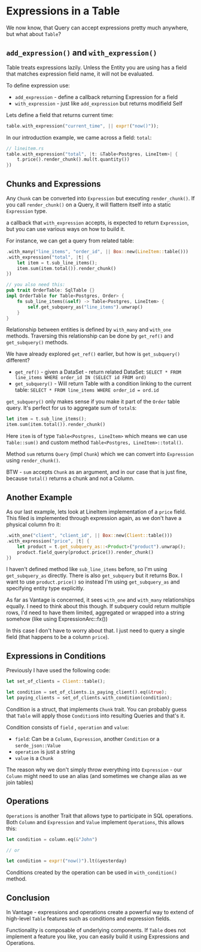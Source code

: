 # Expressions in a Table

We now know, that Query can accept expressions pretty much anywhere, but
what about `Table`?

## `add_expression()` and `with_expression()`

Table treats expressions lazily. Unless the Entity you are using
has a field that matches expression field name, it will not be evaluated.

To define expression use:

- `add_expression` - define a callback returning Expression for a field
- `with_expression` - just like `add_expression` but returns modifield Self

Lets define a field that returns current time:

```rust
table.with_expression("current_time", || expr!("now()"));
```

In our introduction example, we came across a field: `total`:

```rust
// lineitem.rs
table.with_expression("total", |t: &Table<Postgres, LineItem>| {
    t.price().render_chunk().mul(t.quantity())
})
```

## Chunks and Expressions

Any `Chunk` can be converted into `Expression` but executing `render_chunk()`. If
you call `render_chunk()` on a Query, it will flattern itself into a static `Expression` type.

a callback that `with_expression` accepts, is expected to return `Expression`, but you
can use various ways on how to build it.

For instance, we can get a query from related table:

```rust
.with_many("line_items", "order_id", || Box::new(LineItem::table()))
.with_expression("total", |t| {
    let item = t.sub_line_items();
    item.sum(item.total()).render_chunk()
})

// you also need this:
pub trait OrderTable: SqlTable {}
impl OrderTable for Table<Postgres, Order> {
    fn sub_line_items(&self) -> Table<Postgres, LineItem> {
        self.get_subquery_as("line_items").unwrap()
    }
}
```

Relationship between entities is defined by `with_many` and `with_one` methods.
Traversing this relationship can be done by `get_ref()` and `get_subquery()` methods.

We have already explored `get_ref()` earlier, but how is `get_subquery()` different?

- `get_ref()` - given a DataSet - return related DataSet: `SELECT * FROM line_items WHERE order_id IN (SELECT id FROM ord)`
- `get_subquery()` - Will return Table with a condition linking to the current table: `SELECT * FROM line_items WHERE order_id = ord.id`

`get_subquery()` only makes sense if you make it part of the `Order` table query. It's perfect for
us to aggregate sum of `total`s:

```rust
let item = t.sub_line_items();
item.sum(item.total()).render_chunk()
```

Here `item` is of type `Table<Postgres, LineItem>` which means we can use `Table::sum()` and custom
method `Table<Postgres, LineItem>::total()`.

Method `sum` returns `Query` (impl `Chunk`) which we can convert into `Expression` using `render_chunk()`.

BTW - `sum` accepts `Chunk` as an argument, and in our case that is just fine, because `total()` returns
a chunk and not a Column.

## Another Example

As our last example, lets look at LineItem implementation of a `price` field. This filed is implemented
through expression again, as we don't have a physical column fro it:

```rust
.with_one("client", "client_id", || Box::new(Client::table()))
.with_expression("price", |t| {
    let product = t.get_subquery_as::<Product>("product").unwrap();
    product.field_query(product.price()).render_chunk()
})
```

I haven't defined method like `sub_line_items` before, so I'm using `get_subquery_as` directly.
There is also `get_subquery` but it returns Box<dyn SqlTable>. I want to use `product.price()` so
instead I'm using `get_subquery_as` and specifying entity type explicitly.

As far as Vantage is concerned, it sees `with_one` and `with_many` relationships equally. I need to
think about this though. If subquery could return multiple rows, I'd need to have them limited,
aggregated or wrapped into a string somehow (like using ExpressionArc::fx())

In this case I don't have to worry about that. I just need to query a single field (that happens to
be a column `price`).

## Expressions in Conditions

Previously I have used the following code:

```rust
let set_of_clients = Client::table();

let condition = set_of_clients.is_paying_client().eq(&true);
let paying_clients = set_of_clients.with_condition(condition);
```

Condition is a struct, that implements `Chunk` trait. You can probably guess that `Table`
will apply those `Condition`s into resulting Queries and that's it.

Condition consists of `field` , `operation` and `value`:

- `field`: Can be a `Column`, `Expression`, another `Condition` or a `serde_json::Value`
- `operation` is just a string
- `value` is a `Chunk`

The reason why we don't simply throw everything into `Expression` - our `Column` might need
to use an alias (and sometimes we change alias as we join tables)

## Operations

`Operations` is another Trait that allows type to participate in SQL operations. Both `Column` and `Expression` and `Value`
implement `Operations`, this allows this:

```rust
let condition = column.eq(&"John")

// or

let condition = expr!("now()").lt(&yesterday)
```

Conditions created by the operation can be used in `with_condition()` method.

## Conclusion

In Vantage - expressions and operations create a powerful way to extend of high-level `Table` features
such as conditions and expression fields.

Functionality is composable of underlying components. If `Table` does not implement a feature you
like, you can easily build it using Expressions and Operations.
